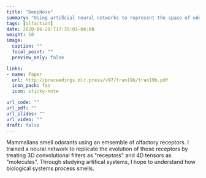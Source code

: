 ```yaml
---
title: "DeepNose"
summary: "Using artiﬁcial neural networks to represent the space of odorants"
tags: [olfaction]
date: 2020-06-29:T17:35:03-04:00
weight: 10
image:
  caption: ""
  focal_point: ""
  preview_only: false

links:
- name: Paper
  url: http://proceedings.mlr.press/v97/tran19b/tran19b.pdf
  icon_pack: fas
  icon: sticky-note

url_code: ""
url_pdf: ""
url_slides: ""
url_video: ""
draft: false
---
```

Mammalians smell odorants using an emsemble of olfactory receptors. I trained a neural network to replicate the evolution of these receptors by treating 3D convolutional filters as "receptors" and 4D tensors as "molecules". Through studying artifical systems, I hope to understand how biological systems process smells. 
